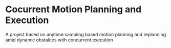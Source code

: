 # Cocurrent Motion Planning and Execution
A project based on anytime sampling based motion planning and replanning amid dynamic obstalces with concurrent execution
